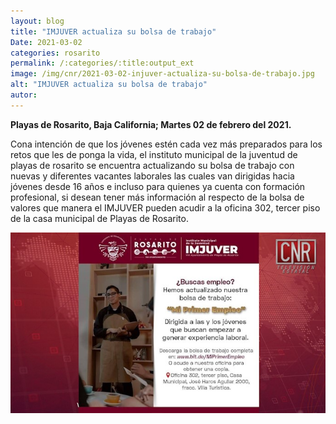 ```yaml
---
layout: blog
title: "IMJUVER actualiza su bolsa de trabajo"
Date: 2021-03-02
categories: rosarito
permalink: /:categories/:title:output_ext
image: /img/cnr/2021-03-02-injuver-actualiza-su-bolsa-de-trabajo.jpg
alt: "IMJUVER actualiza su bolsa de trabajo"
autor:
---
```


**Playas de Rosarito, Baja California; Martes 02 de febrero del 2021.** 

Cona intención de que los jóvenes estén cada vez más preparados para los retos que les de ponga la vida, el instituto municipal de la juventud de playas de rosarito se encuentra actualizando su bolsa de trabajo con nuevas y diferentes vacantes laborales las cuales van dirigidas hacia jóvenes desde 16 años e incluso para quienes ya cuenta con formación profesional, si desean tener más información al respecto de la bolsa de valores que manera el IMJUVER pueden acudir a la oficina 302, tercer piso de la casa municipal de Playas de Rosarito. 

<div id="carouselExampleSlidesOnly" class="carousel slide" data-ride="carousel">
  <div class="carousel-inner">
    <div class="carousel-item active">
       <img class="d-block w-100" src="/img/cnr/2021-03-02-injuver-actualiza-su-bolsa-de-trabajo.jpg" loading="lazy"  alt="IMJUVER actualiza su bolsa de trabajo">
    </div>
  </div>
</div>